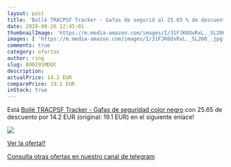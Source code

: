 ```yaml
---
layout: post
title: 'Bollé TRACPSF Tracker - Gafas de segurid al 25.65 % de descuento'
date: 2020-09-26 12:45:01
thumbnailImage: 'https://m.media-amazon.com/images/I/31FJK6OxRxL._SL200_.jpg'
images: [ 'https://m.media-amazon.com/images/I/31FJK6OxRxL._SL200_.jpg' ]
comments: true
category: ofertas
author: ring
slug: B0029SMDOC
description:
actualPrice: 14.2 EUR
comparePrice: 19.1 EUR
inStock: true
---
```


Está [Bollé TRACPSF Tracker - Gafas de seguridad  color negro](https://www.amazon.com/dp/B0029SMDOC/?tag=redken08-20) con 25.65 de descuento por 14.2 EUR (original: 19.1 EUR) en el siguiente enlace!

[![](https://m.media-amazon.com/images/I/31FJK6OxRxL._SL200_.jpg)](https://www.amazon.com/dp/B0029SMDOC/?tag=redken08-20)

[Ver la oferta!!](https://www.amazon.com/dp/B0029SMDOC/?tag=redken08-20)

[Consulta otras ofertas en nuestro canal de telegram](https://t.me/s/ofertas25)

